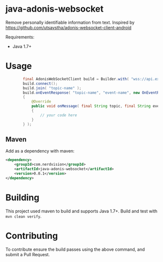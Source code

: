# java-adonis-websocket

Remove personally identifiable information from text. Inspired by https://github.com/utsavstha/adonis-websocket-client-android

Requirements:
 - Java 1.7+
 
# Usage

``` java
        final AdonisWebSocketClient build = Builder.with( "wss://api.example.com/ws" ).build();
        build.connect();
        build.join( "topic-name" );
        build.onEventResponse( "topic-name", "event-name", new OnEventResponseListener()
        {
            @Override
            public void onMessage( final String topic, final String event, final String data )
            {
                // your code here
            }
        } );
```

## Maven

Add as a dependency with maven:
```xml
<dependency>
    <groupId>com.nerdvision</groupId>
    <artifactId>java-adonis-websocket</artifactId>
    <version>0.0.1</version>
</dependency>
```

# Building
This project used maven to build and supports Java 1.7+. Build and test with `mvn clean verify`.

# Contributing
To contribute ensure the build passes using the above command, and submit a Pull Request.
